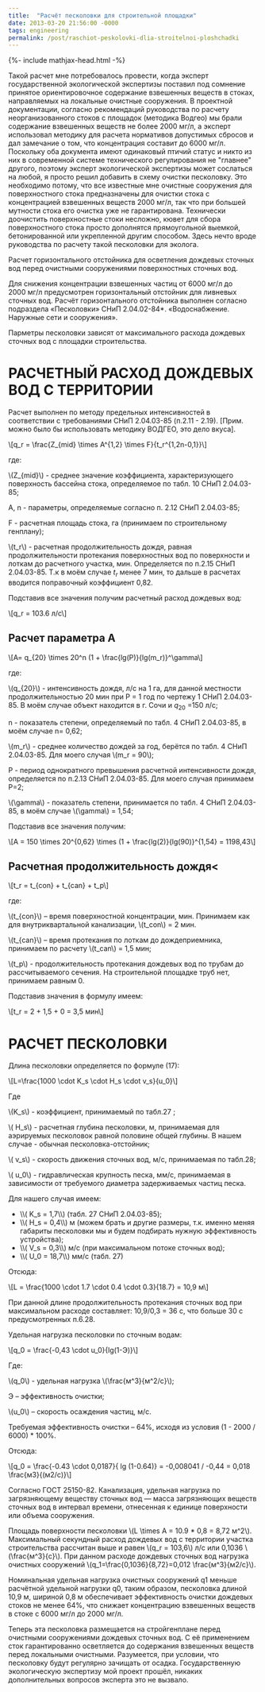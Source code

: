 ```yaml
---
title:  "Расчёт песколовки для строительной площадки"
date: 2013-03-20 21:56:00 -0000
tags: engineering
permalink: /post/raschiot-peskolovki-dlia-stroitelnoi-ploshchadki
---
```


{%- include mathjax-head.html -%}

Такой расчет мне потребовалось провести, когда эксперт государственной экологической экспертизы поставил под сомнение принятое ориентировочное содержание взвешенных веществ в стоках, направляемых на локальные очистные сооружения. В проектной документации, согласно рекомендаций руководства по расчету неорганизованного стоков с площадок (методика Водгео) мы брали содержание взвешенных веществ не более 2000&nbsp;мг/л, а эксперт использовал методику для расчета нормативов допустимых сбросов и дал замечание о том, что концентрация составит до 6000&nbsp;мг/л. Поскольку оба документа имеют одинаковый птичий статус и никто из них в современной системе технического регулирования не "главнее" другого, поэтому эксперт экологической экспертизы может сослаться на любой, я просто решил добавить в схему очистки песколовку. Это необходимо потому, что все известные мне очистные сооружения для поверхностного стока предназначены для очистки стока с концентрацией взвешенных веществ 2000&nbsp;мг/л, так что при большей мутности стока его очистка уже не гарантирована. Технически доочистить поверхностные стоки несложно, кювет для сбора поверхностного стока просто дополнятся прямоугольной выемкой, бетонированной или укрепленной другим способом. Здесь нечто вроде руководства по расчету такой песколовки для эколога.

Расчет горизонтального отстойника для осветления дождевых сточных вод перед очистными сооружениями поверхностных сточных вод.

Для снижения концентрации взвешенных частиц от 6000&nbsp;мг/л до 2000&nbsp;мг/л предусмотрен горизонтальный отстойник для ливневых сточных вод. Расчёт горизонтального отстойника выполнен согласно подраздела «Песколовки» СНиП 2.04.02-84\*. «Водоснабжение. Наружные сети и сооружения».

Парметры песколовки зависят от максимального расхода дождевых сточных вод с площадки строительства.

# РАСЧЕТНЫЙ РАСХОД ДОЖДЕВЫХ ВОД C ТЕРРИТОРИИ

Расчет выполнен по методу предельных интенсивностей в соответствии с требованиями СНиП 2.04.03-85 (п.2.11 - 2.19). [Прим. можно было бы использовать методику ВОДГЕО, это дело вкуса].

\\[q_r = \frac{Z_{mid} \times A^{1,2} \times F}{t_r^{1,2n-0,1}}\\]

где:

\\(Z_{mid}\\) - среднее значение коэффициента, характеризующего поверхность бассейна стока, определяемое по табл. 10 СНиП 2.04.03-85;

A, n - параметры, определяемые согласно п. 2.12 СНиП 2.04.03-85;

F - расчетная площадь стока, га (принимаем по строительному генплану);

\\(t_r\\) - расчетная продолжительность дождя, равная продолжительности протекания поверхностных вод по поверхности и лоткам до расчетного участка, мин. Определяется по п.2.15 СНиП 2.04.03-85. Т.к  в моём случае $t_r$  менее 7 мин, то дальше в расчетах вводится поправочный коэффициент 0,82.

Подставив все значения получим расчетный расход дождевых вод:

\\[q_r = 103.6 л/c\\]

## Расчет параметра А

\\[A= q_{20} \times 20^n (1 + \frac{lg(P)}{lg(m_r)}^\gamma\\]

где:

\\(q_{20}\\) - интенсивность дождя, л/с на 1 га, для данной местности продолжительностью 20 мин при Р = 1 год по чертежу 1 СНиП 2.04.03-85. В моём случае объект находится в г. Сочи и $q_20$ =150 л/с;

n - показатель степени, определяемый по табл. 4 СНиП 2.04.03-85, в моём случае n= 0,62;

\\(m_r\\) - среднее количество дождей за год, берётся по табл. 4 СНиП 2.04.03-85. Для моего случая \\(m_r = 90\\);
     
Р - период однократного превышения расчетной интенсивности дождя, определяется по п.2.13 СНиП 2.04.03-85. Для моего случая принимаем Р=2;

\\(\gamma\\) - показатель степени, принимается по табл. 4 СНиП 2.04.03-85, в моём случае \\(\gamma\\) = 1,54;

Подставив все значения получим:

\\[А = 150 \times 20^{0,62} \times (1 + \frac{lg(2)}{lg(90)}^{1,54} = 1198,43\\]

## Расчетная продолжительность дождя<

\\[t_r = t_{con} + t_{can} + t_p\\]

где:

\\(t_{con}\\) – время поверхностной концентрации, мин. Принимаем как для внутриквартальной канализации, \\(t_con\\) = 2 мин.

\\(t_{can}\\) –  время протекания по лоткам до дождеприемника, принимаем по расчету \\(t_can\\) = 1,5 мин;

\\(t_p\\) - продолжительность протекания дождевых вод по трубам до рассчитываемого сечения. На строительной площадке труб нет, принимаем равным 0.

Подставив значения в формулу имеем:

\\[t_r = 2 + 1,5 + 0 = 3,5 мин\\]

# РАСЧЕТ ПЕСКОЛОВКИ

Длина песколовки определяется по формуле (17):

\\[L=\frac{1000 \cdot K_s \cdot H_s \cdot v_s}{u_0}\\]

Где

\\(K_s\\) - коэффициент, принимаемый по табл.27 ;

\\( H_s\\) - расчетная глубина песколовки, м, принимаемая для аэрируемых песколовок равной половине общей глубины. В нашем случае - обычная песколовка-отстойник;

\\( v_s\\) - скорость движения сточных вод, м/с, принимаемая по табл.28;

\\( u_0\\) - гидравлическая крупность песка, мм/с, принимаемая в зависимости от требуемого диаметра задерживаемых частиц песка.

Для нашего случая имеем:

<ul>
<li>\\( K_s = 1,7\\) (табл. 27 СНиП 2.04.03-85);</li>
<li>\\( H_s = 0,4\\) м (можем брать и другие размеры, т.к. именно меняя габариты песколовки мы и будем подбирать нужную эффективность устройства);</li>
<li>\\( V_s = 0,3\\) м/с (при максимальном потоке сточных вод);</li>
<li>\\( U_0 = 18,7\\) мм/с (табл. 27)</li>
</ul>

Отсюда:

\\[L = \\frac{1000 \cdot 1.7 \cdot 0.4 \cdot 0.3}{18.7} = 10,9 м\\]

При данной длине продолжительность протекания сточных вод при максимальном расходе составляет: 10,9/0,3 = 36 с, что больше 30 с предусмотренных п.6.28.

Удельная нагрузка песколовки по сточным водам:

\\[q_0 = \\frac{-0,43 \cdot u_0}{lg(1-Э)}\\]

Где:

\\(q_0\\) - удельная нагрузка \\(\frac{м^3}{м^2/с}\\);

Э – эффективность очистки;

\\(u_0\\) – скорость осаждения частиц, м/с.

Требуемая эффективность очистки – 64%, исходя из условия (1 - 2000 / 6000) * 100%.

Отсюда:

\\[q_0 = \\frac{-0.43 \cdot 0,0187}{ lg (1-0.64)} =  -0,008041 / -0,44 = 0,018 \frac{м3}{(м2/с)}\\]

Согласно ГОСТ 25150-82. Канализация, удельная нагрузка по загрязняющему веществу сточных вод — масса загрязняющих веществ сточных вод в интервал времени, отнесенная к единице поверхности или объема сооружения.

Площадь поверхности песколовки \\(L \times A = 10.9 * 0,8 = 8,72 м^2\\). Максимальный секундный расход дождевых вод с территории участка строительства рассчитан выше и равен \\(q_r = 103,6\\) л/с  или  0,1036 \\(\\frac{м^3}{с}\\). При данном расходе дождевых сточных вод нагрузка очистных сооружений \\(q_1=\\frac{0,1036}{8,72}=0,012 \\frac{м^3}{м2/с}\\).

Номинальная удельная нагрузка очистных сооружений q1 меньше расчётной удельной нагрузки q0, таким образом, песколовка длиной 10,9 м, шириной 0,8 м обеспечивает эффективность очистки дождевых стоков не менее 64%, что снижает концентрацию взвешенных веществ в стоке с 6000 мг/л до 2000 мг/л.

Теперь эта песколовка размещается на стройгенплане перед очистными сооружениями дождевых сточных вод. С её применением сток гарантированно осветляется до содержания взвешенных веществ перед локальными очистными. Разумеется, при условии, что песколовку будут регулярно зачищать от осадка. Государственную экологическую экспертизу мой проект прошёл, никаких дополнительных вопросов эксперта это не вызвало. 